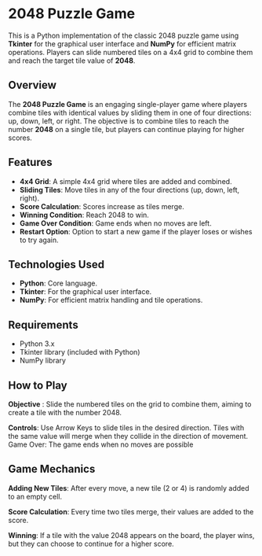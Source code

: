 # 2048 Puzzle Game

This is a Python implementation of the classic 2048 puzzle game using **Tkinter** for the graphical user interface and **NumPy** for efficient matrix operations. Players can slide numbered tiles on a 4x4 grid to combine them and reach the target tile value of **2048**.

## Overview
The **2048 Puzzle Game** is an engaging single-player game where players combine tiles with identical values by sliding them in one of four directions: up, down, left, or right. The objective is to combine tiles to reach the number **2048** on a single tile, but players can continue playing for higher scores.

## Features
- **4x4 Grid**: A simple 4x4 grid where tiles are added and combined.
- **Sliding Tiles**: Move tiles in any of the four directions (up, down, left, right).
- **Score Calculation**: Scores increase as tiles merge.
- **Winning Condition**: Reach 2048 to win.
- **Game Over Condition**: Game ends when no moves are left.
- **Restart Option**: Option to start a new game if the player loses or wishes to try again.

## Technologies Used
- **Python**: Core language.
- **Tkinter**: For the graphical user interface.
- **NumPy**: For efficient matrix handling and tile operations.

## Requirements
- Python 3.x
- Tkinter library (included with Python)
- NumPy library

## How to Play

**Objective** : Slide the numbered tiles on the grid to combine them, aiming to create a tile with the number 2048.

**Controls**:
Use Arrow Keys to slide tiles in the desired direction.
Tiles with the same value will merge when they collide in the direction of movement.
Game Over: The game ends when no moves are possible

## Game Mechanics
**Adding New Tiles**: After every move, a new tile (2 or 4) is randomly added to an empty cell.

**Score Calculation**: Every time two tiles merge, their values are added to the score.

**Winning**: If a tile with the value 2048 appears on the board, the player wins, but they can choose to continue for a higher score.
